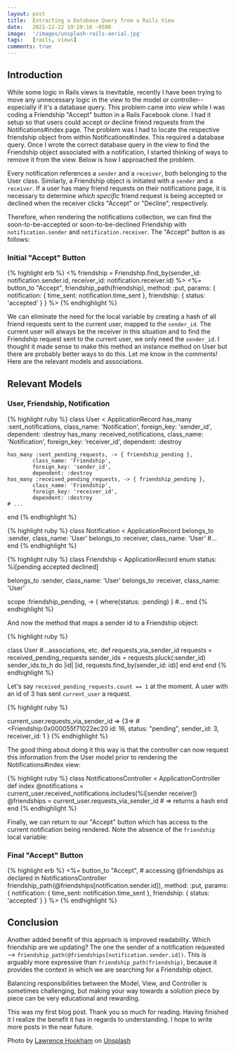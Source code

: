 ```yaml
---
layout: post
title:  Extracting a Database Query from a Rails View
date:   2021-12-22 19:20:16 -0500
image:  '/images/unsplash-rails-aerial.jpg'
tags:   [rails, views]
comments: true
---
```


## Introduction

While some logic in Rails views is inevitable, recently I have been trying to move any unnecessary logic in the view to the model or controller--especially if it's a database query. This problem came into *view* while I was coding a Friendship "Accept" button in a Rails Facebook clone.
I had it setup so that users could accept or decline friend requests from the Notifications#index page. The problem was I had to locate the respective friendship object from within Notifications#index. This required a database query. Once I wrote the correct database query in the view to find the Friendship object associated with a notification, I started thinking of ways to remove it from the view. Below is how I approached the problem.

Every notification references a `sender` and a `receiver`, both belonging to the User class. Similarly, a Friendship object is initiated with a `sender` and a `receiver`. If a user has many friend requests on their notifications page, it is necessary to determine *which specific* friend request is being accepted or declined when the receiver clicks "Accept" or "Decline", respectively.

Therefore, when rendering the notifications collection, we can find the soon-to-be-accepted or soon-to-be-declined Friendship with `notification.sender` and
`notification.receiver`. The "Accept" button is as follows:

### Initial "Accept" Button

{% highlight erb %}
  <% friendship = Friendship.find_by(sender_id: notification.sender.id,
                                     receiver_id: notification.receiver.id) %>
  <%= button_to "Accept",
              friendship_path(friendship),
              method: :put,
              params: {  notification: { time_sent: notification.time_sent },
                         friendship: { status: 'accepted' } }
                         %>
{% endhighlight %}

We can eliminate the need for the local variable by creating a hash of all friend requests sent to the current user, mapped to the `sender_id`. The current user will always be the receiver in this situation and to find the Friendship request sent to the current user, we only need the `sender_id`. I thought it made sense to make this method an instance method on User but there are probably better ways to do this. Let me know in the comments! Here are the relevant models and associations.

## Relevant Models

### User, Friendship, Notification

{% highlight ruby %}
  class User < ApplicationRecord
    has_many :sent_notifications,
            class_name: 'Notification',
            foreign_key: 'sender_id',
            dependent: :destroy
    has_many :received_notifications,
            class_name: 'Notification',
            foreign_key: 'receiver_id',
            dependent: :destroy

    has_many :sent_pending_requests, -> { friendship_pending },
            class_name: 'Friendship',
            foreign_key: 'sender_id',
            dependent: :destroy
    has_many :received_pending_requests, -> { friendship_pending },
            class_name: 'Friendship',
            foreign_key: 'receiver_id',
            dependent: :destroy
    # ...
  end
{% endhighlight %}

{% highlight ruby %}
class Notification < ApplicationRecord
  belongs_to :sender, class_name: 'User'
  belongs_to :receiver, class_name: 'User'
  #...
end
{% endhighlight %}

{% highlight ruby %}
class Friendship < ApplicationRecord
  enum status: %i[pending accepted declined]

  belongs_to :sender, class_name: 'User'
  belongs_to :receiver, class_name: 'User'

  scope :friendship_pending, -> { where(status: :pending) }
  #...
end
{% endhighlight %}

And now the method that maps a sender id to a Friendship object:

{% highlight ruby %}

  class User
  #...associations, etc.
    def requests_via_sender_id
      requests = received_pending_requests
      sender_ids = requests.pluck(:sender_id)
      sender_ids.to_h do |id|
        [id, requests.find_by(sender_id: id)]
      end
    end
  end
{% endhighlight %}

Let's say `received_pending_requests.count == 1` at the moment. A user with an id of 3 has sent `current_user` a request.

{% highlight ruby %}

current_user.requests_via_sender_id =>
{3=>
  #<Friendship:0x000055f71022ec20
   id: 16,
   status: "pending",
   sender_id: 3,
   receiver_id: 1 }
{% endhighlight %}

The good thing about doing it this way is that the controller can now request this information from the User model prior to rendering the Notifications#index view:

{% highlight ruby %}
  class NotificationsController < ApplicationController
    def index
      @notifications = current_user.received_notifications.includes(%i[sender receiver])
      @friendships = current_user.requests_via_sender_id # => returns a hash
    end
  end
{% endhighlight %}

Finally, we can return to our "Accept" button which has access to the current notification being rendered.
Note the absence of the `friendship` local variable:

### Final "Accept" Button

{% highlight erb %}
  <%= button_to "Accept",
              # accessing @friendships as declared in NotificationsController
              friendship_path(@friendships[notification.sender.id]),
              method: :put,
              params: {  notification: { time_sent: notification.time_sent },
                         friendship: { status: 'accepted' } }
                         %>
{% endhighlight %}

## Conclusion

Another added benefit of this approach is improved readability. Which friendship are we updating? The one the sender of a notification requested -->
`friendship_path(@friendships[notification.sender.id])`. This is arguably more expressive than `friendship_path(friendship)`, because it provides the context in which we are searching for a Friendship object.

Balancing responsibilities between the Model, View, and Controller is sometimes challenging, but making your way towards a solution piece by piece can be very educational and rewarding.

This was my first blog post. Thank you so much for reading. Having finished it I realize the benefit it has in regards to understanding. I hope to write more posts in the near future.

Photo by <a href="https://unsplash.com/@hookie1001?utm_source=unsplash&utm_medium=referral&utm_content=creditCopyText">Lawrence Hookham</a> on
<a href="https://unsplash.com/s/photos/rails-view?utm_source=unsplash&utm_medium=referral&utm_content=creditCopyText">Unsplash</a>
  